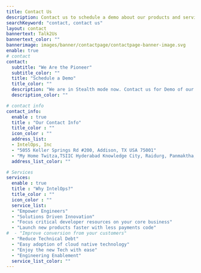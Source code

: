 ```yaml
---
title: Contact Us
description: Contact us to schedule a demo about our products and services.
searchKeyword: "contact, contact us"
layout: contact
bannertext: Talk2Us
bannertext_color: ""
bannerimage: images/banner/contactpage/contactpage-banner-image.svg
enable: true
# contact
contact:
  subtitle: "We Are the Pioneer"
  subtitle_color: ""
  title: "Schedule a Demo"
  title_color: ""
  description: "We are in Stealth mode now. Contact us for Demo of our Product(s) and Services."
  description_color: ""

# contact info
contact_info:
  enable : true
  title : "Our Contact Info"
  title_color : ""
  icon_color : ""
  address_list:
  - IntelOps, Inc
  - "5055 Keller Springs Rd #200, Addison, TX USA 75001"
  - "My Home Twitza,TSIIC Hyderabad Knowledge City, Raidurg, Panmaktha, Rangareddy, Telangana, India 500081"
  address_list_color: ""

# Services
services:
  enable : true
  title : "Why IntelOps?"
  title_color : ""
  icon_color : ""
  service_list:
  - "Empower Engineers"
  - "Solutions Driven Innovation"
  - "Focus critical developer resources on your core business"
  - "Launch new products faster with less payments code"
#  - "Improve conversion from your customers"
  - "Reduce Technical Debt"
  - "Easy adoption of cloud native technology"
  - "Enjoy the new Tech with ease"
  - "Engineering Enablement"
  service_list_color: ""
---
```

